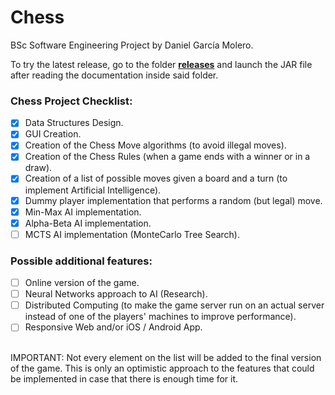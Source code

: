 # Chess
BSc Software Engineering Project by Daniel García Molero.

To try the latest release, go to the folder [**releases**](/releases) and launch the JAR file after reading the documentation inside said folder.

### Chess Project Checklist: <br>
- [x] Data Structures Design.<br>
- [x] GUI Creation.<br>
- [x] Creation of the Chess Move algorithms (to avoid illegal moves).<br>
- [x] Creation of the Chess Rules (when a game ends with a winner or in a draw).<br>
- [x] Creation of a list of possible moves given a board and a turn (to implement Artificial Intelligence).<br>
- [x] Dummy player implementation that performs a random (but legal) move.<br>
- [x] Min-Max AI implementation.<br>
- [x] Alpha-Beta AI implementation.<br>
- [ ] MCTS AI implementation (MonteCarlo Tree Search).<br>

### Possible additional features: <br>
- [ ] Online version of the game.<br>
- [ ] Neural Networks approach to AI (Research).<br>
- [ ] Distributed Computing (to make the game server run on an actual server instead of one of the players' machines to improve performance).<br>
- [ ] Responsive Web and/or iOS / Android App.<br>
<br>
IMPORTANT: Not every element on the list will be added to the final version of the game. This is only an optimistic approach to the features that could be implemented in case that there is enough time for it.
